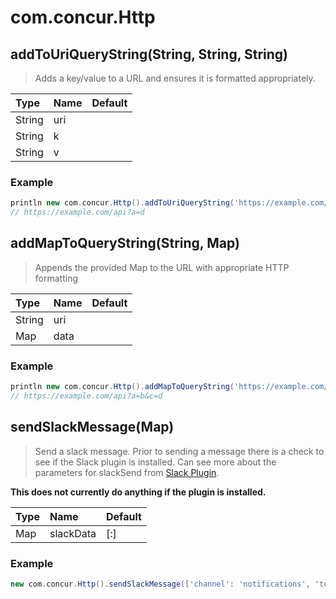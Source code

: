 # com.concur.Http

## addToUriQueryString(String, String, String)

> Adds a key/value to a URL and ensures it is formatted appropriately.

| Type   | Name   | Default   |
|:-------|:-------|:----------|
| String | uri    |           |
| String | k      |           |
| String | v      |           |

### Example

```groovy
println new com.concur.Http().addToUriQueryString('https://example.com/api', 'a', 'd')
// https://example.com/api?a=d
```

## addMapToQueryString(String, Map)

> Appends the provided Map to the URL with appropriate HTTP formatting

| Type   | Name   | Default   |
|:-------|:-------|:----------|
| String | uri    |           |
| Map    | data   |           |

### Example

```groovy
println new com.concur.Http().addMapToQueryString('https://example.com/api', ['a': 'b', 'c': 'd'])
// https://example.com/api?a=b&c=d
```

## sendSlackMessage(Map)

> Send a slack message. Prior to sending a message there is a check to see if the Slack plugin is installed. Can see more about the parameters for slackSend from [Slack Plugin](https://github.com/jenkinsci/slack-plugin).

__**This does not currently do anything if the plugin is installed.**__

| Type   | Name      | Default   |
|:-------|:----------|:----------|
| Map    | slackData | [:]       |

### Example

```groovy
new com.concur.Http().sendSlackMessage(['channel': 'notifications', 'tokenCredentialId': 'f7136118-359a-4fcb-aba8-a1c6ee7ecb9b', 'message': 'example slack message'])
```
